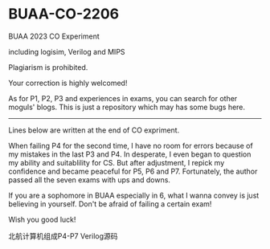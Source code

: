 # BUAA-CO-2206
BUAA 2023 CO Experiment

including logisim, Verilog and MIPS

Plagiarism is prohibited.

Your correction is highly welcomed!

As for P1, P2, P3 and experiences in exams, you can search for other moguls' blogs.
This is just a repository which may has some bugs here.
___________________________________________________________________________________________________________
Lines below are written at the end of CO expriment.

When failing P4 for the second time, I have no room for errors because of my mistakes in the last P3 and P4.
In desperate, I even began to question my ability and suitablility for CS.
But after adjustment, I repick my confidence and became peaceful for P5, P6 and P7.
Fortunately, the author passed all the seven exams with ups and downs.

If you are a sophomore in BUAA especially in 6, what I wanna convey is just believing in yourself.
Don't be afraid of failing a certain exam!

Wish you good luck!

北航计算机组成P4-P7 Verilog源码
